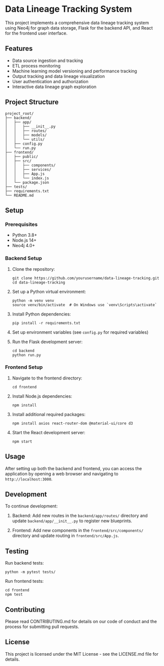 # Data Lineage Tracking System

This project implements a comprehensive data lineage tracking system using Neo4j for graph data storage, Flask for the backend API, and React for the frontend user interface.

## Features

- Data source ingestion and tracking
- ETL process monitoring
- Machine learning model versioning and performance tracking
- Output tracking and data lineage visualization
- User authentication and authorization
- Interactive data lineage graph exploration

## Project Structure

```
project_root/
├── backend/
│   ├── app/
│   │   ├── __init__.py
│   │   ├── routes/
│   │   ├── models/
│   │   └── utils/
│   ├── config.py
│   └── run.py
├── frontend/
│   ├── public/
│   ├── src/
│   │   ├── components/
│   │   ├── services/
│   │   ├── App.js
│   │   └── index.js
│   └── package.json
├── tests/
├── requirements.txt
└── README.md
```

## Setup

### Prerequisites

- Python 3.8+
- Node.js 14+
- Neo4j 4.0+

### Backend Setup

1. Clone the repository:
   ```
   git clone https://github.com/yourusername/data-lineage-tracking.git
   cd data-lineage-tracking
   ```

2. Set up a Python virtual environment:
   ```
   python -m venv venv
   source venv/bin/activate  # On Windows use `venv\Scripts\activate`
   ```

3. Install Python dependencies:
   ```
   pip install -r requirements.txt
   ```

4. Set up environment variables (see `config.py` for required variables)

5. Run the Flask development server:
   ```
   cd backend
   python run.py
   ```

### Frontend Setup

1. Navigate to the frontend directory:
   ```
   cd frontend
   ```

2. Install Node.js dependencies:
   ```
   npm install
   ```

3. Install additional required packages:
   ```
   npm install axios react-router-dom @material-ui/core d3
   ```

4. Start the React development server:
   ```
   npm start
   ```

## Usage

After setting up both the backend and frontend, you can access the application by opening a web browser and navigating to `http://localhost:3000`.

## Development

To continue development:

1. Backend: Add new routes in the `backend/app/routes/` directory and update `backend/app/__init__.py` to register new blueprints.

2. Frontend: Add new components in the `frontend/src/components/` directory and update routing in `frontend/src/App.js`.

## Testing

Run backend tests:
```
python -m pytest tests/
```

Run frontend tests:
```
cd frontend
npm test
```

## Contributing

Please read CONTRIBUTING.md for details on our code of conduct and the process for submitting pull requests.

## License

This project is licensed under the MIT License - see the LICENSE.md file for details.